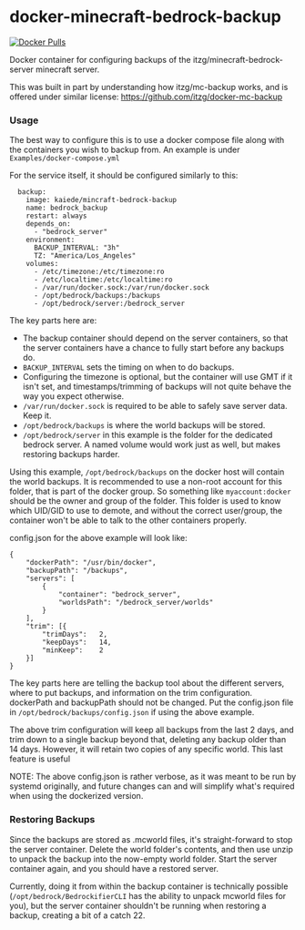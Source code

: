 # docker-minecraft-bedrock-backup

[![Docker Pulls](https://img.shields.io/docker/pulls/kaiede/minecraft-bedrock-backup.svg)](https://hub.docker.com/r/kaiede/minecraft-bedrock-backup)


Docker container for configuring backups of the itzg/minecraft-bedrock-server minecraft server.

This was built in part by understanding how itzg/mc-backup works, and is offered under similar license: https://github.com/itzg/docker-mc-backup 

### Usage

The best way to configure this is to use a docker compose file along with the containers you wish to backup from. An example is under `Examples/docker-compose.yml`

For the service itself, it should be configured similarly to this:

```
  backup:
    image: kaiede/mincraft-bedrock-backup
    name: bedrock_backup
    restart: always
    depends_on:
      - "bedrock_server"
    environment:
      BACKUP_INTERVAL: "3h"
      TZ: "America/Los_Angeles"
    volumes:
      - /etc/timezone:/etc/timezone:ro
      - /etc/localtime:/etc/localtime:ro
      - /var/run/docker.sock:/var/run/docker.sock
      - /opt/bedrock/backups:/backups
      - /opt/bedrock/server:/bedrock_server
```

The key parts here are:
* The backup container should depend on the server containers, so that the server containers have a chance to fully start before any backups do.
* `BACKUP_INTERVAL` sets the timing on when to do backups. 
* Configuring the timezone is optional, but the container will use GMT if it isn't set, and timestamps/trimming of backups will not quite behave the way you expect otherwise.
* `/var/run/docker.sock` is required to be able to safely save server data. Keep it.
* `/opt/bedrock/backups` is where the world backups will be stored.
* `/opt/bedrock/server` in this example is the folder for the dedicated bedrock server. A named volume would work just as well, but makes restoring backups harder.

Using this example, `/opt/bedrock/backups` on the docker host will contain the world backups. It is recommended to use a non-root account for this folder, that is part of the docker group. So something like `myaccount:docker` should be the owner and group of the folder. This folder is used to know which UID/GID to use to demote, and without the correct user/group, the container won't be able to talk to the other containers properly. 

config.json for the above example will look like:

```
{
    "dockerPath": "/usr/bin/docker",
    "backupPath": "/backups",
    "servers": [
        {
            "container": "bedrock_server",
            "worldsPath": "/bedrock_server/worlds"
        }
    ],
    "trim": [{
        "trimDays":   2,
        "keepDays":   14,
        "minKeep":    2
    }]
}
```

The key parts here are telling the backup tool about the different servers, where to put backups, and information on the trim configuration. dockerPath and backupPath should not be changed. Put the config.json file in `/opt/bedrock/backups/config.json` if using the above example. 

The above trim configuration will keep all backups from the last 2 days, and trim down to a single backup beyond that, deleting any backup older than 14 days. However, it will retain two copies of any specific world. This last feature is useful

NOTE: The above config.json is rather verbose, as it was meant to be run by systemd originally, and future changes can and will simplify what's required when using the dockerized version. 

### Restoring Backups

Since the backups are stored as .mcworld files, it's straight-forward to stop the server container. Delete the world folder's contents, and then use unzip to unpack the backup into the now-empty world folder. Start the server container again, and you should have a restored server.

Currently, doing it from within the backup container is technically possible (`/opt/bedrock/BedrockifierCLI` has the ability to unpack mcworld files for you), but the server container shouldn't be running when restoring a backup, creating a bit of a catch 22. 